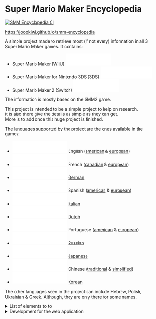 # Super Mario Maker Encyclopedia

[![SMM Encyclopedia CI](https://github.com/joooKiwi/smm-encyclopedia/actions/workflows/workflow.yml/badge.svg)](https://github.com/joooKiwi/smm-encyclopedia/actions/workflows/workflow.yml)

https://joookiwi.github.io/smm-encyclopedia

A simple project made to retrieve most (if not every)
information in all 3 Super Mario Maker games. It contains:
 - Super Mario Maker (WiiU) ![~ SMM1](.github/styles/smm1-alias.svg)
 - Super Mario Maker for Nintendo 3DS (3DS) ![~ SMM3DS](.github/styles/smm3ds-alias.svg)
 - Super Mario Maker 2 (Switch) ![~ SMM2](.github/styles/smm2-alias.svg)

The information is mostly based on the SMM2 game.

This project is intended to be a simple project to help on research.<br/>
It is also there give the details as simple as they can get.<br/>
More is to add once this huge project is finished.

The languages supported by the project are the ones available in the games:
 - ![Partially done](.github/styles/partially-done.svg) English ([american](https://joookiwi.github.io/smm-encyclopedia/en_AM)
& [european](https://joookiwi.github.io/smm-encyclopedia/en-EU))
 - ![Partially done](.github/styles/partially-done.svg) French ([canadian](https://joookiwi.github.io/smm-encyclopedia/fr-CA)
& [european](https://joookiwi.github.io/smm-encyclopedia/fr-EU))
 - ![Not completed](.github/styles/not-completed.svg)  [German](https://joookiwi.github.io/smm-encyclopedia/de)
 - ![Not completed](.github/styles/not-completed.svg)  Spanish ([american](https://joookiwi.github.io/smm-encyclopedia/es-AM)
& [european](https://joookiwi.github.io/smm-encyclopedia/es-EU))
 - ![Not completed](.github/styles/not-completed.svg)  [Italian](https://joookiwi.github.io/smm-encyclopedia/it)
 - ![Not completed](.github/styles/not-completed.svg)  [Dutch](https://joookiwi.github.io/smm-encyclopedia/nl)
 - ![Not completed](.github/styles/not-completed.svg)  Portuguese ([american](https://joookiwi.github.io/smm-encyclopedia/pt-AM)
& [european](https://joookiwi.github.io/smm-encyclopedia/pt-EU))
 - ![Not completed](.github/styles/not-completed.svg)  [Russian](https://joookiwi.github.io/smm-encyclopedia/ru)
 - ![Not completed](.github/styles/not-completed.svg)  [Japanese](https://joookiwi.github.io/smm-encyclopedia/jp)
 - ![Not completed](.github/styles/not-completed.svg)  Chinese ([traditional](https://joookiwi.github.io/smm-encyclopedia/zh-T)
& [simplified](https://joookiwi.github.io/smm-encyclopedia/zh-S))
 - ![Not completed](.github/styles/not-completed.svg)  [Korean](https://joookiwi.github.io/smm-encyclopedia/ko)

The other languages seen in the project can include Hebrew, Polish, Ukrainian & Greek.
Although, they are only there for some names.

<details>
<summary>List of elements to to</summary>

## List of elements to do

- [ ] When giving an url <u>example.com/path</u>, it would be based on the browser language.<br/>
  And for <u>example.com/en-US/path</u>, then the language would be set to American English.
- [ ] Font family
  - [ ] from the Super Mario Maker games
  - [ ] from SMB, SMB3, SMW, NSMBU & SM3DW specifically
- [ ] Color mode implementation (independent of each and another)
  - [ ] Dark mode
  - [ ] Colour-blind mode
- [ ] Search engine.
- [ ] Options that would change the URL based on the application loaded.
- [ ] Sub-pages with reactive URL.

### Sub-page applications
- [ ] ![In progress](.github/styles/in-progress.svg)         Entity
- [ ] ![Not completed](.github/styles/not-completed.svg)     Character name
- [ ] ![Not completed](.github/styles/not-completed.svg)     Clear condition ![ (SMM3DS)](.github/styles/smm2-sub-page.svg)
    - [ ] ![Not completed](.github/styles/not-completed.svg) Clear condition category ![ (SMM2)](.github/styles/smm2-sub-page.svg)
- [x] ![Completed](.github/styles/completed.svg)             Entity limit
- [ ] ![Not completed](.github/styles/not-completed.svg)     Entity projectile
- [ ] ![Not completed](.github/styles/not-completed.svg)     Entity object
- [x] ![Completed](.github/styles/completed.svg)             Entity category
- [ ] ![Not completed](.github/styles/not-completed.svg)     Entity group
- [ ] ![Partially done](.github/styles/partially-done.svg)   Theme
- [ ] ![Not completed](.github/styles/not-completed.svg)     Time
- [x] ![Completed](.github/styles/completed.svg)             Game reference
- [ ] ![Not completed](.github/styles/not-completed.svg)     Game
- [ ] ![Partially done](.github/styles/partially-done.svg)   Game style</span>
- [ ] ![Not completed](.github/styles/not-completed.svg)     Entity behaviour
- [ ] ![Partially done](.github/styles/partially-done.svg)   Sound effect
    - [ ] ![Not completed](.github/styles/not-completed.svg) Sound effect category
- [x] ![Completed](.github/styles/completed.svg)             Course tag ![ (SMM2)](.github/styles/smm2-sub-page.svg)
- [ ] ![Not completed](.github/styles/not-completed.svg)     Predefined message ![ (SMM2)](.github/styles/smm2-sub-page.svg)
- [ ] ![Not completed](.github/styles/not-completed.svg)     Sample courses ![ (SMM2)](.github/styles/smm2-sub-page.svg)
- [ ] ![Not completed](.github/styles/not-completed.svg)     Medals ![ (SMM1)](.github/styles/smm1-sub-page.svg)
- [ ] ![Not completed](.github/styles/not-completed.svg)     Super Mario Challenges levels ![ (SMM3DS)](.github/styles/smm3ds-sub-page.svg)
- [ ] ![Not completed](.github/styles/not-completed.svg)     Job ![ (SMM2)](.github/styles/smm2-sub-page.svg)
- [ ] ![Not completed](.github/styles/not-completed.svg)     Official notification ![ (SMM2)](.github/styles/smm2-sub-page.svg)
- [ ] ![Not completed](.github/styles/not-completed.svg)     Ninji speedrun ![ (SMM2)](.github/styles/smm2-sub-page.svg)
- [ ] ![In progress](.github/styles/in-progress.svg)         Mystery Mushroom ![ (SMM1)](.github/styles/smm1-sub-page.svg)
- [x] ![Completed](.github/styles/completed.svg)             Mii costume ![ (SMM2)](.github/styles/smm2-sub-page.svg)
    - [x] ![Completed](.github/styles/completed.svg)         Mii costume category ![ (SMM2)](.github/styles/smm2-sub-page.svg)
- [ ] ![Not completed](.github/styles/not-completed.svg)     Editor voice
- [ ] ![Not completed](.github/styles/not-completed.svg)     Instrument
- [ ] ![Not completed](.github/styles/not-completed.svg)     Version

#### Other sub-pages (not directly related to the project)
- [ ] ![In progress](.github/styles/in-progress.svg)         Power-up priority
- [ ] ![Not completed](.github/styles/not-completed.svg)     Secret pages (by URL, by key combination & maybe other ones)

</details>
<details>
<summary>Development for the web application</summary>

## Development for the web application

<details>
<summary>Files & folders</summary>

### Standard used in the project

In order to have a clean way to navigate on the project, multiple standard have been made.

#### Imports

They are separated in different sections 
 - Import ordering
   1. SCSS files _(for React components)_
   2. Dependencies import
   3. Type import (not useful to debug)
   4. Real import (if used at compile time → `import type`)
 - Spacing for the import is aligned for better readability
 - Ordered alphabetically by group


#### Visibility

Since some visibilities are present in other languages (like Kotlin, Java, PHP or C#),
the project utilise some standard on the visibilities.

It utilises the Typescript system for the pre-established visibilities.
Then, for those that are not in the system, it uses somme pattern for it.

| Syntax               | in project |  in Typescript  |         in Javascript         |                                                                            Example |
|----------------------|:----------:|:---------------:|:-----------------------------:|-----------------------------------------------------------------------------------:|
| public [name]        |   public   |     public      |            public             |                                      <pre> public anExample<br/>public anExample() |
| [name]               |  package   |     public      |            public             |                                                     <pre>anExample<br/>anExample() |
| _[name]              | protected  |    protected    |            public             |                               <pre>protected _anExample<br/>protected _anExample() |
| __[name]<br/>#[name] |  private   |     private     | __ -> public<br/># -> private | <pre>#anExample<br/>#anExample()<br/>private __anExample<br/>private __anExample() |


#### Folder structure

The files are structured by folder.
Most of them are self-explanatory.

| Path                   | Meaning                                                                  |                                    Things to do | 
|:-----------------------|:-------------------------------------------------------------------------|------------------------------------------------:|
| src/app                | Application                                                              |                                                 |
| src/core               | The core elements of the project                                         |                                                 |
| src/lang               | The languages                                                            |                                                 |
| src/routes             | The routes of the project                                                |                                                 |
| src/util               | The utilities                                                            |     They should me moved into separate projects |
| src/bootstrap          | External dependencies to [Bootstrap](https://getbootstrap.com/)          |                                                 |
| src/navigation         | The application navigation (& footer)                                    |                                                 |
| src/resources          | The application resources (mostly CSV files)                             | Move this directory outside of the `src` folder |
| src/resources/compiled | The compiled (json files) from the CSV **(this should always be empty)** |                                                 |
| public/[any-folder]    | The images (& sounds) of the project                                     |                                                 |

#### File naming

The names of the files are important since some of them are for Typescript
and others gives meaning to them.

| Syntax                                                                                                              | Type of file                                                                        |         Javascript         |         Typescript          |
|:--------------------------------------------------------------------------------------------------------------------|:------------------------------------------------------------------------------------|:--------------------------:|:---------------------------:|
| [singular-name].ts<br/>[singular-name].container.ts<br/>[singular-name].builder.ts<br/>[singular-name].component.ts | A file declaration<br/>A file description<br/>A Builder class<br/>A React component | No<br/>Yes<br/>Yes<br/>Yes | Yes<br/>Yes<br/>Yes<br/>Yes |
| [plural-name].types.ts<br/>[plural-name].ts                                                                         | An enumeration declaration file<br/>An enumeration file                             |         No<br/>Yes         |         Yes<br/>Yes         |
| [lower-case-name].ts                                                                                                | Not a class, but some files or functions                                            | Yes or No<br/>_(not both)_ |             Yes             |

#### Variable / methods / class naming

The variables, methods & classes use a different format, but they all share at some point the standard.<br/>
They don't follow directly the standard, but have a general format followed.

| Syntax                    |                                                        Description                                                        |                                Applicable for                                | Example                                                                                                                                                                           |
|:--------------------------|:-------------------------------------------------------------------------------------------------------------------------:|:----------------------------------------------------------------------------:|:----------------------------------------------------------------------------------------------------------------------------------------------------------------------------------|
| [upper-case-name]         |                                    An upper case name (using `_` as a word separator)                                     |                         Constant,<br/>Enum instance                          | <pre>AN_EXAMPLE                                                                                                                                                                   |
| [lower-case-name]         |                                           A lower case name (using camel case)                                            |                                   Variable                                   | <pre>anExample                                                                                                                                                                    |
| [capital-case]            |                                                   A capital case name (                                                   |     Class,<br/>Interface,<br/>Type,<br/>Dynamic import method for class      | <pre>AnExample                                                                                                                                                                    |
| [name][_[nameX]*]         |                                      Multiple different names following each others                                       |                             Variable,<br/>Method                             | <pre>anExample_withSomething_secret                                                                                                                                               |
| #[name]                   |                                                  **(always)** `private`                                                   |                             Variable,<br/>Method                             | <pre>#anExample<br/>#anExample()                                                                                                                                                  |
| $[name]                   |                              something that starts with a number<br/>*(Not a PHP variable)*                               |                             Variable,<br/>Method                             | <pre>$1Example<br/>$1Example()                                                                                                                                                    |
| _[name]                   |                                                 **(always)** `protected`                                                  |                                    Method                                    | <pre>_anExample()                                                                                                                                                                 |
| __[name]                  |                                              `private` (with private field)                                               |                           Getter & setter methods                            | <pre>get __anExample() {<br/>  this.#anExample;<br/>}<br/>set __anExample(value) {<br/>  this.#anExample = value;<br/>}                                                           |
| _[name]\(…)               |                       `protected` with possibility of arguments<br/>_(only called once by getter)_                        |                                Create methods                                | <pre>protected _anExample() {<br/>    return somethingToBeCalledOnce;<br/>}<br/>protected _anotherExample(a, b, …,) {<br/>    return somethingToBeCalledOnceWith(a, b, …,);<br/>} |
| `,`                       |                                                 Ending with a leading `,`                                                 | Creation (Array / Object),<br/>Call (method / constructor),<br/>Generic type | <pre>[a, b, c,]<br/>{a: 1, b: 2, c: 3,}<br/>anExample(a, b, c,)<br/>new AnExample(a, b, c,)<br/><br/>class AnExample<T,>{ ... }<br/>anExample<T,>(t: T,)                          |
| <code>&#124;              |                                                **(always)** Before a join                                                 |                                     Type                                     | <pre>type AnExample = &#124; TypeA &#124; TypeB;                                                                                                                                  |                                                                            |
| `'`<br/>not `"`           | For a string variable, `'` is used instead of `"`<br/><br/>_(This will be changed to be recognizable by other languages)_ |                      String → `"`,<br/>Character → `'`                       | <pre>type AnExampleString = 'something';<br/>type AnExampleCharacter = 'A';                                                                                                       |
| `;`                       |                      **(always)** Ending with a `;` <br/><br/>_(This will be removed in the future)_                      |                        Variable,<br/>Class,<br/>Type                         | <pre>const anExample = 420 / 69;<br/><br/>class AnExample {<br/>  fieldA;<br/>  fieldB;<br/>}<br/><br/>type AnExample = \`Jank ${&#124; 'city' &#124; 'game'}\`;                  |
| no `;`                    |                                               **(never)** Ending with a `;`                                               |                                  Interface                                   | <pre>interface AnExample {<br/>  fieldA<br/>  fieldB<br/>}                                                                                                                        |
| `000_000` no `000000`     |                                To be less ambiguous in the reading of really long numbers                                 |                                    Number                                    | <pre>const anExampleNumber = 123_456;<br/>const anotherExampleNumber = 1_042_069;                                                                                                 |
| `null`<br/>no `undefined` |          To be like Kotlin, Java, C#, PHP & others, the use of `null` is the only one for the nullable variables          |                                     Type                                     | <pre>type AnExample = &#124; AType &#124; null;                                                                                                                                   |

#### Files using a CSV source

In the core (`src/core/...`), the files have some formatting that each have their responsibility.
The only ones that are used outside are:
 - Interface
 - Enum (sometimes even in the `src/util/DynamicImporter.ts`)
 - The loader types (`Loader.types`)

The rest should not be used outside the same package (folder).

| Format              | Type      |                                                 Description                                                 |                                Dependencies |
|:--------------------|:----------|:-----------------------------------------------------------------------------------------------------------:|--------------------------------------------:|
| [name].template.ts  | Template  |                                   The template associated to the CSV file                                   |                                        Type |
| [name].loader.ts    | Loader    |                                         The file loader (main core)                                         |               Builder<br/>Template<br/>Type |
| Loader.types.ts     | Type      |                                  Types only applicable to the file loaders                                  |                                             |
| [name].builder.ts   | Builder   |                                   The builder class that create the class                                   | Template <br/>Class<br/>Enum _(some times)_ |
| [name].provider.ts  | Provider  | The provider class that will get or create the specific instance<br/>(will never create duplicate instance) |                        Interface <br/>Class |
| [name].ts           | Interface |                                The class description that is used elsewhere                                 |                                        Type |
| Empty[name].ts      | Singleton |                                          The empty class instance                                           |                                   Interface |
| [name].container.ts | Class     |                                             The class instance                                              |                                   Interface |
| [plural-name].ts    | Enum      |                                     Every elements as an enum instance                                      |                          Loader _(dynamic)_ |

<br/>
The types used in the interface:

| Type        |                                                Use case |
|:------------|--------------------------------------------------------:|
| boolean     |                                        Most of the time |
| number      |                                        Most of the time |
| string      | translation key<br/>acronym<br/>name fields<br/>comment |
| object      |                                              Properties |
| enumeration |                Properties use other `scr/core` elements |

</details>

#### Dependencies

<details>
<summary>Grid</summary>

##### Grid dependencies

| Name                                        |                                                                                   Direct dependency                                                                                   |       Indirect dependency        |
|:--------------------------------------------|:-------------------------------------------------------------------------------------------------------------------------------------------------------------------------------------:|:--------------------------------:|
| Entity                                      | Clear condition<br/>Entity limit<br/>Entity category<br/>Theme<br/>Time<br/>Game<br/>Game style<br/>Mystery Mushroom<br/>Entity behaviour<br/>Editor voice<br/>Instrument<br/>Version |  Entity group<br/>Night effect   |
| Character name                              |                                                                                     Editor voice                                                                                      |                                  |
| Clear condition <sup>(SMM2)                 |                                                                               Clear condition category                                                                                |              Entity              |
| Clear condition category <sup>(SMM2)        |                                                                                                                                                                                       |         Clear condition          |
| Entity limit                                |                                                                                                                                                                                       |              Entity              |
| Entity projectile                           |                                                                                                                                                                                       |              Entity              |
| Entity object                               |                                                                                                                                                                                       |              Entity              |
| Entity category                             |                                                                                                                                                                                       |              Entity              |
| Entity group                                |                                                                                        Entity                                                                                         |                                  |
| Theme                                       |                                                                                                                                                                                       |          Time<br/>Game           |
| Time                                        |                                                                                                                                                                                       |                                  |
| Game reference                              |                                                                                                                                                                                       |       Game<br/>Game style        |
| Game                                        |                                                                                    Game reference                                                                                     |                                  |
| Game style                                  |                                                                            Game reference<br/>Night effect                                                                            |                                  |
| Entity behaviour                            |                                                                                                                                                                                       |              Entity              |
| Sound effect                                |                                                                                 Sound effect category                                                                                 | Entity<br/>Entity group<br/>Game |
| Sound effect category                       |                                                                                                                                                                                       |           Sound effect           |
| Course tag <sup>(SMM2)                      |                                                                                                                                                                                       |                                  |
| Predefined message <sup>(SMM2)              |                                                                                                                                                                                       |                                  |
| Sample courses <sup>(SMM2)                  |                                                                                                                                                                                       |                                  |
| Medals <sup>(SMM1)                          |                                                                                                                                                                                       |    Entity<br/>Character name     |
| Super Mario Challenges levels <sup>(SMM3DW) |                                                                                                                                                                                       |                                  |
| Job <sup>(SMM2)                             |                                                                                                                                                                                       |              Entity              |
| Official notification <sup>(SMM2)           |                                                                                                                                                                                       |      Entity<br/>Mii costume      |
| Ninji speedrun <sup>(SMM2)                  |                                                                                                                                                                                       |                                  |
| Mystery Mushroom <sup>(SMM1)                |                                                                                                                                                                                       |                                  |
| Mii costume <sup>(SMM2)                     |                                                                                 Mii costume category                                                                                  |              Entity              |
| Mii costume category <sup>(SMM2)            |                                                                                                                                                                                       |           Mii costume            |
| Editor voice                                |                                                                                                                                                                                       |    Entity<br/>Character name     |
| Instrument                                  |                                                                                                                                                                                       |              Entity              |
| Version                                     |                                                                                      Game style                                                                                       |                                  |

</details>
<details>
<summary>Flowchart (does not work on the mobile app)</summary>

<details>
<summary>Legends</summary>

##### Flowchart dependencies

```mermaid
flowchart TB
  E(("General<br/>dependency"))
  subgraph Exclusive to...
    SMM1{{"Super Mario Maker (WiiU)"}}
    SMM3DS>"Super Mario Maker for Nintendo 3DS (3DS)"]
    SMM2[\"Super Mario Maker 2 (Switch)"\]
  end
  subgraph Depencencies to...
    A -- Direct --> B
    C -. "Indirect (via the DynamicImporter)" .-> D
  end
```

</details>

The dependencies imply that the entity uses almost everything in the project.<br/>
So, some recursive dependencies are in place to make the project compile.

To simplify the diagram, the entity dependencies has been removed to help readability.<br>
And the dependencies used in the Entity are:<br/>
1. Clear condition
2. Editor voice
3. Entity behaviour
4. Entity category
5. Entity group _(by dynamic import)_
6. Entity limit
7. Entity projectile
8. Entity object
9. Game
10. Game style
11. Instrument
12. Mystery Mushroom
13. Night effect _(by dynamic import)_
14. Theme
15. Time
16. Version

```mermaid
flowchart LR
  CN(("Character<br/>name"))
  CC[\Clear condition\]
  CCC[\Clear condition category\]
  CT[\Course tag\]
  EV((Editor voice))
  E{"Entity<br/>(the main content)"}
  EB(("Entity<br/>behaviour"))
  EC(("Entity<br/>category"))
  EG((Entity group))
  EL((Entity limit))
  EP((Entity<br/>projectile))
  EO((Entity<br/>object))
  G((Game))
  GR(("Game<br/>reference"))
  GS((Game style))
  I((Instrument))
  J[\Job\]
  M{{Medal}}
  MC[\Mii costume\]
  MCC[\Mii costume category\]
  MM{{Mystery Mushroom}}
  NE((Night effect))
  NS[\Ninji speedrun\]
  ON(("Official<br/>notification"))
  PM[\Predefined message\]
  SC[\Sample course\]
  SE((Sound effect))
  SEC(("Sound effect<br/>category"))
  SMCL>Super Mario Challenges level]
  Th((Theme))
  Ti((Time))
  V((Version))
  

  subgraph Independant
    CT & J & M & NS & ON & PM & SC & SMCL
  end
  subgraph Entity
   E & EB & EC & EG & EL & EO & EP & I & MM
  end

  subgraph Sound effect
    SE     --> SEC
    SEC    -.-> SE
  end
  subgraph "Clear condition (SMM2)"
    CC     -->  CCC
    CCC    -.-> CC
  end
  CN       -->  EV
  CC       -.-> E
  EV       -.-> CN & E
  EB       -.-> E
  EC       -.-> E
  EG       -->  E
  EL       -.-> E
  EO       -.-> E
  EP       -.-> E
  SE       -.-> E & EG & G
  Th       -.-> Ti & G
  V        -->  GS
  subgraph Game
    G & GS -->  GR
    GR     -.-> G & GS
    subgraph Game style
      GS   -->  NE
    end
  end
  I        -.-> E
  J        -.-> E
  M        -.-> CN & E
  MC       -.-> E
  subgraph "Mii costume (SMM2)"
    MC     -->  MCC
    MCC    -.-> MC
  end
  NE       -.-> CN & GS & E
  ON       -.-> E & MC

```

</details>

<details>
<summary>NPM commands</summary>

### NPM commands

#### Prerequisites

Before running the application, make sure that `npm` is installed.

Then, from there,
 - run `npm install` to install the `node_modules` package

#### Run the project locally (desktop and mobile)

To run the project, the command `npm run start` is the only thing to do.
 - CSV → Json;
 - Start the development mode;
 - Reload on edits (and save);
 - In the console (and command prompt), display any lint errors.

The project could also be run with `npm run fast-start` to omit:
 - CSV → Json
 - (Other things in the future)

By default, it will open it in the default browser automatically.
If it has not worked, then, open [localhost:3000/smm-encyclopedia](http://localhost:3000/smm-encyclopedia) to display the application.

If it needs to be tested on other devices than the local machine, there will be another address.
An example could be [192.168.4.20:3000/smm-encyclopedia](http://192.168.4.20:3000/smm-encyclopedia).

#### Running tests

The command to execute the tests is `npm run test`.

Then, from  that, it will start an interactive watch mode.
For more details, see [how to run the tests](https://facebook.github.io/create-react-app/docs/running-tests).

#### Deploying the changes to the server

Since the project uses the workflow (in [.github/workflows/workflow.yml](https://github.com/joooKiwi/smm-encyclopedia/blob/main/.github/workflows/workflow.yml)),
it will automatically push the changes once there is a commit in the main branch.

It automatically calls the command `npm run deploy` (implicitly calling `npm run predeploy`).

With the deployment, it will automatically call `npm run build` and will:
 - Minify of the files;
 - Contain files formatted in _static/js/\[420.jank69].chunk.js_ and _static/css/\[420.jank69].chunk.css_.

See [the application's deployment](https://facebook.github.io/create-react-app/docs/deployment) to know in details how the **React build** is done.

The code will be pushed in the branch [github-pages branch](https://github.com/joooKiwi/smm-encyclopedia/tree/gh-pages) by the workflow.

</details>
</details>